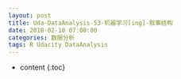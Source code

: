 ```yaml
---
layout: post
title: Uda-DataAnalysis-53-机器学习[ing]-叙事结构
date: 2018-02-18 07:00:00
categories: 数据分析
tags: R Udacity DataAnalysis 
---
```

* content
{:toc}